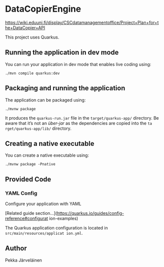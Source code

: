 # DataCopierEngine
https://wiki.eduuni.fi/display/CSCdatamanagementoffice/Project+Plan+for+the+DataCopier+API

This project uses Quarkus.
## Running the application in dev mode

You can run your application in dev mode that enables live coding using:
```shell script
./mvn compile quarkus:dev
```

## Packaging and running the application

The application can be packaged using:
```shell script
./mvnw package
```
It produces the `quarkus-run.jar` file in the `target/quarkus-app/` directory.
Be aware that it’s not an _über-jar_ as the dependencies are copied into the `ta
rget/quarkus-app/lib/` directory.


## Creating a native executable

You can create a native executable using: 
```shell script
./mvnw package -Pnative
```
## Provided Code

### YAML Config

Configure your application with YAML

[Related guide section...](https://quarkus.io/guides/config-reference#configurat
ion-examples)

The Quarkus application configuration is located in `src/main/resources/applicat
ion.yml`.

## Author

Pekka Järveläinen

